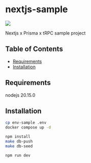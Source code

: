 # nextjs-sample

[![](https://img.shields.io/badge/License-MIT-blue.svg?style=flat-square)](LICENSE)

Nextjs x Prisma x tRPC sample project

## Table of Contents
* [Requirements](#requirements)
* [Installation](#installation)

## Requirements

nodejs 20.15.0

## Installation

``` bash
cp env-sample .env
docker compose up -d

npm install
make db-push
make db-seed

npm run dev
```
